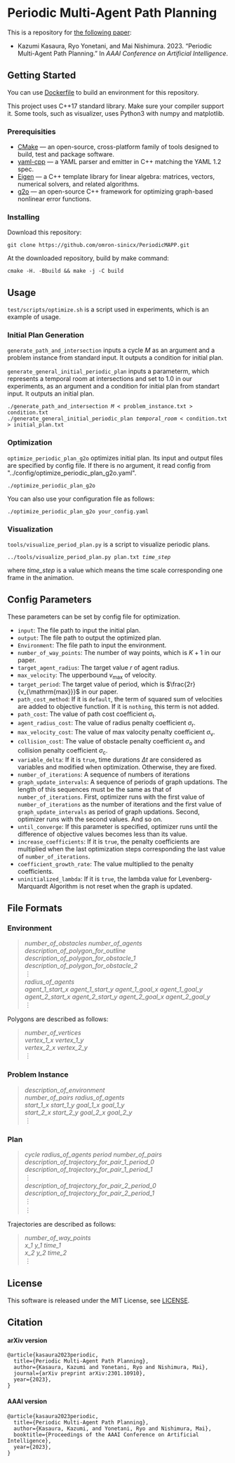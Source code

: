 # Periodic Multi-Agent Path Planning

This is a repository for [the following paper](https://arxiv.org/abs/2301.10910):
- Kazumi Kasaura, Ryo Yonetani, and Mai Nishimura. 2023. “Periodic Multi-Agent Path Planning.” In <i>AAAI Conference on Artificial
Intelligence</i>.

## Getting Started

You can use [Dockerfile](Dockerfile) to build an environment for this repository.

This project uses C++17 standard library. Make sure your compiler support it.
Some tools, such as visualizer, uses Python3 with numpy and matplotlib.

### Prerequisities
- [CMake](https://cmake.org) &mdash; an open-source, cross-platform family of tools designed to build, test and package software.
- [yaml-cpp](https://github.com/jbeder/yaml-cpp) &mdash; a YAML parser and emitter in C++ matching the YAML 1.2 spec.
- [Eigen](https://eigen.tuxfamily.org) &mdash; a C++ template library for linear algebra: matrices, vectors, numerical solvers, and related algorithms.
- [g2o](https://github.com/RainerKuemmerle/g2o) &mdash; an open-source C++ framework for optimizing graph-based nonlinear error functions.
### Installing

Download this repository:
```
git clone https://github.com/omron-sinicx/PeriodicMAPP.git
```
At the downloaded repository, build by make command:
```
cmake -H. -Bbuild && make -j -C build
```

## Usage

`test/scripts/optimize.sh` is a script used in experiments, which is an example of usage.

### Initial Plan Generation
`generate_path_and_intersection` inputs a cycle $M$ as an argument and a problem instance from standard input.
It outputs a condition for initial plan.

`generate_general_initial_periodic_plan` inputs a parameterm, which represents a temporal room at intersections and set to $1.0$ in our experiments, as an argument
and a condition for initial plan from standart input. It outputs an initial plan.
<pre><code>./generate_path_and_intersection <i>M</i> < problem_instance.txt > condition.txt
./generate_general_initial_periodic_plan <i>temporal_room</i> < condition.txt > initial_plan.txt
</code></pre>

### Optimization
`optimize_periodic_plan_g2o` optimizes initial plan. Its input and output files are specified by config file.
If there is no argument, it read config from "../config/optimize_periodic_plan_g2o.yaml".
<pre><code>./optimize_periodic_plan_g2o</code></pre>
You can also use your configuration file as follows:
<pre><code>./optimize_periodic_plan_g2o your_config.yaml</code></pre>

### Visualization
`tools/visualize_period_plan.py` is a script to visualize periodic plans.
<pre><code>../tools/visualize_period_plan.py plan.txt <i>time_step</i></code></pre>
where *time_step* is a value which means the time scale corresponding one frame in the animation.


## Config Parameters

These parameters can be set by config file for optimization.

- `input`: The file path to input the initial plan.
- `output`: The file path to output the optimized plan.
- `Environment`: The file path to input the environment.
- `number_of_way_points`: The number of way points, which is $K+1$ in our paper.
- `target_agent_radius`: The target value $r$ of agent radius.
- `max_velocity`: The upperbound $v_{\mathrm{max}}$ of velocity.
- `target_period`: The target value of period, which is $\frac{2r}{v_{\mathrm{max}}}$ in our paper.
- `path_cost_method`: If it is `default`, the term of squared sum of velocities are added to objective function. If it is `nothing`, this term is not added.
- `path_cost`: The value of path cost coefficient $\sigma_{\mathrm{t}}$.
- `agent_radius_cost`: The value of radius penalty coefficient $\sigma_{\mathrm{r}}$.
- `max_velocity_cost`: The value of max valocity penalty coefficient $\sigma_{\mathrm{v}}$.
- `collision_cost`: The value of obstacle penalty coefficient $\sigma_{\mathrm{o}}$ and collision penalty coefficient $\sigma_{\mathrm{c}}$.
- `variable_delta`: If it is `true`, time durations $\Delta t$ are considered as variables and modified when optimization. Otherwise, they are fixed.
- `number_of_iterations`: A sequence of numbers of iterations
- `graph_update_intervals`: A sequence of periods of graph updations. The length of this sequences must be the same as that of `number_of_iterations`. First, optimizer runs with the first value of `number_of_iterations` as the number of iterations and the first value of `graph_update_intervals` as period of graph updations. Second, optimizer runs with the second values. And so on.
- `until_converge`: If this parameter is specified, optimizer runs until the difference of objective values becomes less than its value.
- `increase_coefficients`: If it is `true`, the penalty coefficients are multiplied when the last optimization steps corresponding the last value of `number_of_iterations`.
- `coefficient_growth_rate`: The value multiplied to the penalty coefficients.
- `uninitialized_lambda`: If it is `true`, the lambda value for Levenberg-Marquardt Algorithm is not reset when the graph is updated.

## File Formats
### Environment
> *number_of_obstacles* *number_of_agents* \
*description_of_polygon_for_outline*\
*description_of_polygon_for_obstacle_1*\
*description_of_polygon_for_obstacle_2*\
&#xFE19;\
*radius_of_agents*\
*agent_1_start_x* *agent_1_start_y* *agent_1_goal_x* *agent_1_goal_y*\
*agent_2_start_x* *agent_2_start_y* *agent_2_goal_x* *agent_2_goal_y*\
&#xFE19;

Polygons are described as follows:
> *number_of_vertices*\
 *vertex_1_x* *vertex_1_y*\
 *vertex_2_x* *vertex_2_y*\
&#xFE19;

### Problem Instance
> *description_of_environment* \
*number_of_pairs* *radius_of_agents* \
*start_1_x start_1_y goal_1_x goal_1_y* \
*start_2_x start_2_y goal_2_x goal_2_y* \
&#xFE19;

### Plan
> *cycle* *radius_of_agents* *period* *number_of_pairs* \
*description_of_trajectory_for_pair_1_period_0*\
*description_of_trajectory_for_pair_1_period_1*\
&#xFE19; \
*description_of_trajectory_for_pair_2_period_0*\
*description_of_trajectory_for_pair_2_period_1*\
&#xFE19; \
&#xFE19;

Trajectories are described as follows:
> *number_of_way_points*\
 *x_1* *y_1* *time_1*\
 *x_2* *y_2* *time_2*\
&#xFE19;

## License
This software is released under the MIT License, see [LICENSE](LICENSE).

## Citation

#### arXiv version
```
@article{kasaura2023periodic,
  title={Periodic Multi-Agent Path Planning},
  author={Kasaura, Kazumi and Yonetani, Ryo and Nishimura, Mai},
  journal={arXiv preprint arXiv:2301.10910},
  year={2023},
}
```
#### AAAI version
```
@article{kasaura2023periodic,
  title={Periodic Multi-Agent Path Planning},
  author={Kasaura, Kazumi, and Yonetani, Ryo and Nishimura, Mai},
  booktitle={Proceedings of the AAAI Conference on Artificial Intelligence},
  year={2023},
}
```
